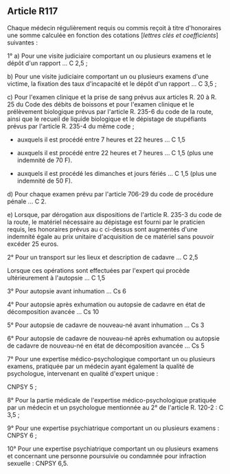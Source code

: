 Article R117
----
Chaque médecin régulièrement requis ou commis reçoit à titre d'honoraires une
somme calculée en fonction des cotations [*lettres clés et coefficients*]
suivantes :

1° a) Pour une visite judiciaire comportant un ou plusieurs examens et le dépôt
d'un rapport ... C 2,5 ;

b) Pour une visite judiciaire comportant un ou plusieurs examens d'une victime,
la fixation des taux d'incapacité et le dépôt d'un rapport ... C 3,5 ;

c) Pour l'examen clinique et la prise de sang prévus aux articles R. 20 à R. 25
du Code des débits de boissons et pour l'examen clinique et le prélèvement
biologique prévus par l'article R. 235-6 du code de la route, ainsi que le
recueil de liquide biologique et le dépistage de stupéfiants prévus par
l'article R. 235-4 du même code ;

- auxquels il est procédé entre 7 heures et 22 heures ... C 1,5

- auxquels il est procédé entre 22 heures et 7 heures ... C 1,5 (plus une
indemnité de 70 F).

- auxquels il est procédé les dimanches et jours fériés ... C 1,5 (plus une
indemnité de 50 F).

d) Pour chaque examen prévu par l'article 706-29 du code de procédure pénale ...
C 2.

e) Lorsque, par dérogation aux dispositions de l'article R. 235-3 du code de la
route, le matériel nécessaire au dépistage est fourni par le praticien requis,
les honoraires prévus au c ci-dessus sont augmentés d'une indemnité égale au
prix unitaire d'acquisition de ce matériel sans pouvoir excéder 25 euros.

2° Pour un transport sur les lieux et description de cadavre ... C 2,5

Lorsque ces opérations sont effectuées par l'expert qui procède ultérieurement à
l'autopsie ... C 1,5

3° Pour autopsie avant inhumation ... Cs 6

4° Pour autopsie après exhumation ou autopsie de cadavre en état de
décomposition avancée ... Cs 10

5° Pour autopsie de cadavre de nouveau-né avant inhumation ... Cs 3

6° Pour autopsie de cadavre de nouveau-né après exhumation ou autopsie de
cadavre de nouveau-né en état de décomposition avancée ... Cs 5

7° Pour une expertise médico-psychologique comportant un ou plusieurs examens,
pratiquée par un médecin ayant également la qualité de psychologue, intervenant
en qualité d'expert unique :

CNPSY 5 ;

8° Pour la partie médicale de l'expertise médico-psychologique pratiquée par un
médecin et un psychologue mentionnée au 2° de l'article R. 120-2 : C 3,5 ;

9° Pour une expertise psychiatrique comportant un ou plusieurs examens : CNPSY 6
;

10° Pour une expertise psychiatrique comportant un ou plusieurs examens et
concernant une personne poursuivie ou condamnée pour infraction sexuelle : CNPSY
6,5.
